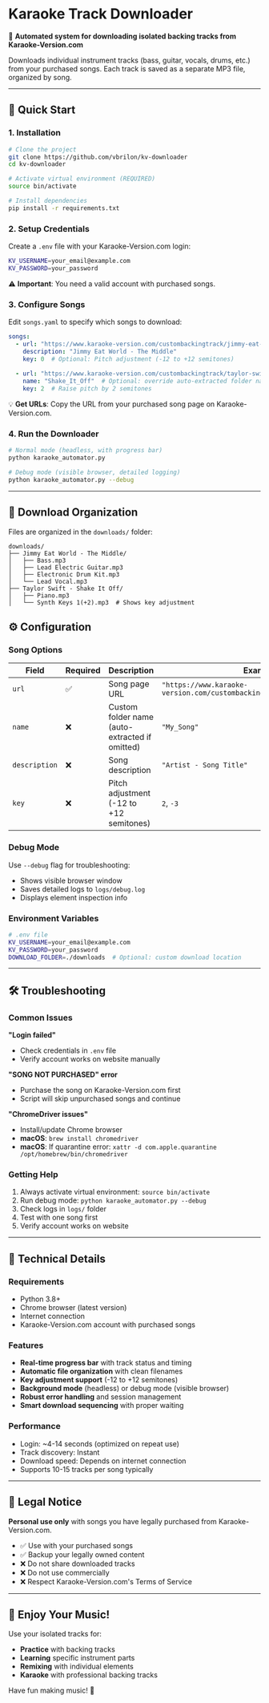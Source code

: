 # Karaoke Track Downloader

🎵 **Automated system for downloading isolated backing tracks from Karaoke-Version.com**

Downloads individual instrument tracks (bass, guitar, vocals, drums, etc.) from your purchased songs. Each track is saved as a separate MP3 file, organized by song.

---

## 🚀 Quick Start

### 1. Installation

```bash
# Clone the project
git clone https://github.com/vbrilon/kv-downloader
cd kv-downloader

# Activate virtual environment (REQUIRED)
source bin/activate

# Install dependencies
pip install -r requirements.txt
```

### 2. Setup Credentials

Create a `.env` file with your Karaoke-Version.com login:

```bash
KV_USERNAME=your_email@example.com
KV_PASSWORD=your_password
```

⚠️ **Important**: You need a valid account with purchased songs.

### 3. Configure Songs

Edit `songs.yaml` to specify which songs to download:

```yaml
songs:
  - url: "https://www.karaoke-version.com/custombackingtrack/jimmy-eat-world/the-middle.html"
    description: "Jimmy Eat World - The Middle"
    key: 0  # Optional: Pitch adjustment (-12 to +12 semitones)
  
  - url: "https://www.karaoke-version.com/custombackingtrack/taylor-swift/shake-it-off.html"
    name: "Shake_It_Off"  # Optional: override auto-extracted folder name
    key: 2  # Raise pitch by 2 semitones
```

💡 **Get URLs**: Copy the URL from your purchased song page on Karaoke-Version.com.

### 4. Run the Downloader

```bash
# Normal mode (headless, with progress bar)
python karaoke_automator.py

# Debug mode (visible browser, detailed logging)
python karaoke_automator.py --debug
```

---

## 📁 Download Organization

Files are organized in the `downloads/` folder:

```
downloads/
├── Jimmy Eat World - The Middle/
│   ├── Bass.mp3
│   ├── Lead Electric Guitar.mp3
│   ├── Electronic Drum Kit.mp3
│   └── Lead Vocal.mp3
├── Taylor Swift - Shake It Off/
│   ├── Piano.mp3
│   └── Synth Keys 1(+2).mp3  # Shows key adjustment
```

## ⚙️ Configuration

### Song Options

| Field | Required | Description | Example |
|-------|----------|-------------|---------|
| `url` | ✅ | Song page URL | `"https://www.karaoke-version.com/custombackingtrack/artist/song.html"` |
| `name` | ❌ | Custom folder name (auto-extracted if omitted) | `"My_Song"` |
| `description` | ❌ | Song description | `"Artist - Song Title"` |
| `key` | ❌ | Pitch adjustment (-12 to +12 semitones) | `2`, `-3` |

### Debug Mode

Use `--debug` flag for troubleshooting:
- Shows visible browser window
- Saves detailed logs to `logs/debug.log`
- Displays element inspection info

### Environment Variables

```bash
# .env file
KV_USERNAME=your_email@example.com
KV_PASSWORD=your_password
DOWNLOAD_FOLDER=./downloads  # Optional: custom download location
```

---

## 🛠️ Troubleshooting

### Common Issues

**"Login failed"**
- Check credentials in `.env` file
- Verify account works on website manually

**"SONG NOT PURCHASED" error**
- Purchase the song on Karaoke-Version.com first
- Script will skip unpurchased songs and continue

**"ChromeDriver issues"**
- Install/update Chrome browser
- **macOS**: `brew install chromedriver`
- **macOS**: If quarantine error: `xattr -d com.apple.quarantine /opt/homebrew/bin/chromedriver`

### Getting Help

1. Always activate virtual environment: `source bin/activate`
2. Run debug mode: `python karaoke_automator.py --debug`
3. Check logs in `logs/` folder
4. Test with one song first
5. Verify account works on website

---

## 🔧 Technical Details

### Requirements
- Python 3.8+
- Chrome browser (latest version)
- Internet connection
- Karaoke-Version.com account with purchased songs

### Features
- **Real-time progress bar** with track status and timing
- **Automatic file organization** with clean filenames
- **Key adjustment support** (-12 to +12 semitones)
- **Background mode** (headless) or debug mode (visible browser)
- **Robust error handling** and session management
- **Smart download sequencing** with proper waiting

### Performance
- Login: ~4-14 seconds (optimized on repeat use)
- Track discovery: Instant
- Download speed: Depends on internet connection
- Supports 10-15 tracks per song typically

---

## 📄 Legal Notice

**Personal use only** with songs you have legally purchased from Karaoke-Version.com.

- ✅ Use with your purchased songs
- ✅ Backup your legally owned content
- ❌ Do not share downloaded tracks
- ❌ Do not use commercially
- ❌ Respect Karaoke-Version.com's Terms of Service

---

## 🎉 Enjoy Your Music!

Use your isolated tracks for:
- **Practice** with backing tracks
- **Learning** specific instrument parts
- **Remixing** with individual elements
- **Karaoke** with professional backing tracks

Have fun making music! 🎵